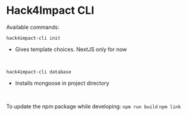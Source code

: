 # Hack4Impact CLI

Available commands:

```
hack4impact-cli init
```

-   Gives template choices. NextJS only for now

<br>

```
hack4impact-cli database
```

-   Installs mongoose in project directory

<br>

To update the npm package while developing:
`npm run build`
`npm link`
